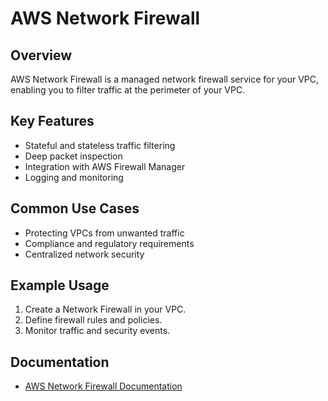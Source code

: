 # AWS Network Firewall

## Overview
AWS Network Firewall is a managed network firewall service for your VPC, enabling you to filter traffic at the perimeter of your VPC.

## Key Features
- Stateful and stateless traffic filtering
- Deep packet inspection
- Integration with AWS Firewall Manager
- Logging and monitoring

## Common Use Cases
- Protecting VPCs from unwanted traffic
- Compliance and regulatory requirements
- Centralized network security

## Example Usage
1. Create a Network Firewall in your VPC.
2. Define firewall rules and policies.
3. Monitor traffic and security events.

## Documentation
- [AWS Network Firewall Documentation](https://docs.aws.amazon.com/network-firewall/)
